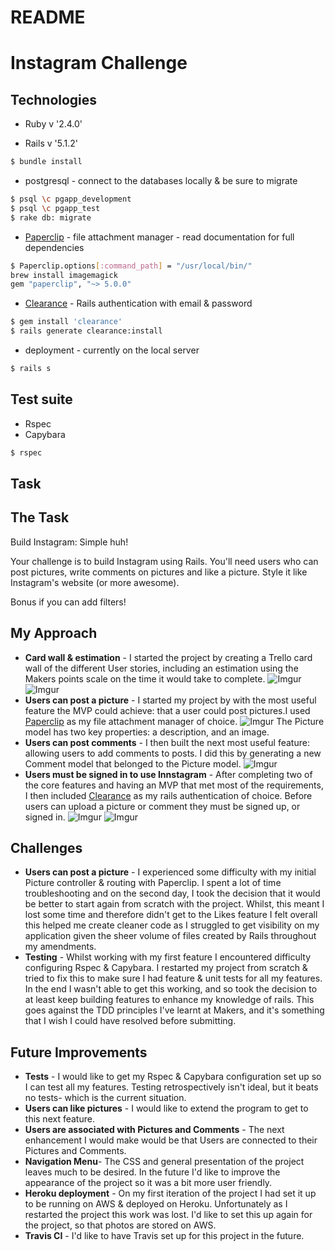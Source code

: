 # README

Instagram Challenge
=================

Technologies
-----
* Ruby v '2.4.0'

* Rails v '5.1.2'

```bash
$ bundle install
```

* postgresql - connect to the databases locally & be sure to migrate
```bash
$ psql \c pgapp_development
$ psql \c pgapp_test
$ rake db: migrate
```

* [Paperclip](https://github.com/thoughtbot/paperclip) - file attachment manager - read documentation for full dependencies
```bash
$ Paperclip.options[:command_path] = "/usr/local/bin/"
brew install imagemagick
gem "paperclip", "~> 5.0.0"
```

* [Clearance](https://github.com/thoughtbot/clearance) - Rails authentication with email & password
```bash
$ gem install 'clearance'
$ rails generate clearance:install
```

* deployment - currently on the local server
```bash
$ rails s
```

Test suite
-----
* Rspec
* Capybara
```bash
$ rspec
```

Task
----
## The Task

Build Instagram: Simple huh!

Your challenge is to build Instagram using Rails. You'll need users who can post pictures, write comments on pictures and like a picture. Style it like Instagram's website (or more awesome).

Bonus if you can add filters!

My Approach
----
- **Card wall & estimation** - I started the project by creating a Trello card wall of the different User stories, including an estimation using the Makers points scale on the time it would take to complete.
![Imgur](http://i.imgur.com/2JsqWGW.png)
![Imgur](http://i.imgur.com/h6Isxms.png)
- **Users can post a picture** - I started my project by with the most useful feature the MVP could achieve: that a user could post pictures.I used [Paperclip](https://github.com/thoughtbot/paperclip) as my file attachment manager of choice.
![Imgur](http://i.imgur.com/QQxW9kW.png)
The Picture model has two key properties: a description, and an image.
- **Users can post comments** - I then built the next most useful feature: allowing users to add comments to posts. I did this by generating a new Comment model that belonged to the Picture model.
![Imgur](http://i.imgur.com/GYg0M49.png)
- **Users must be signed in to use Innstagram** - After completing two of the core features and having an MVP that met most of the requirements, I then included [Clearance](https://github.com/thoughtbot/clearance) as my rails authentication of choice. Before users can upload a picture or comment they must be signed up, or signed in.
![Imgur](http://i.imgur.com/po4w7y4.png)
![Imgur](http://i.imgur.com/6GJ5NNY.png)

Challenges
----
- **Users can post a picture** - I experienced some difficulty with my initial Picture controller & routing with Paperclip. I spent a lot of time troubleshooting and on the second day, I took the decision that it would be better to start again from scratch with the project. Whilst, this meant I lost some time and therefore didn't get to the Likes feature I felt overall this helped me create cleaner code as I struggled to get visibility on my application given the sheer volume of files created by Rails throughout my amendments.
- **Testing** - Whilst working with my first feature I encountered difficulty configuring Rspec & Capybara. I restarted my project from scratch & tried to fix this to make sure I had feature & unit tests for all my features. In the end I wasn't able to get this working, and so took the decision to at least keep building features to enhance my knowledge of rails. This goes against the TDD principles I've learnt at Makers, and it's something that I wish I could have resolved before submitting.

Future Improvements
----
- **Tests** - I would like to get my Rspec & Capybara configuration set up so I can test all my features. Testing retrospectively isn't ideal, but it beats no tests- which is the current situation.
- **Users can like pictures** - I would like to extend the program to get to this next feature.
- **Users are associated with Pictures and Comments** - The next enhancement I would make would be that Users are connected to their Pictures and Comments.
- **Navigation Menu**- The CSS and general presentation of the project leaves much to be desired. In the future I'd like to improve the appearance of the project so it was a bit more user friendly.
- **Heroku deployment** - On my first iteration of the project I had set it up to be running on AWS & deployed on Heroku. Unfortunately as I restarted the project this work was lost. I'd like to set this up again for the project, so that photos are stored on AWS.
- **Travis CI** - I'd like to have Travis set up for this project in the future.

